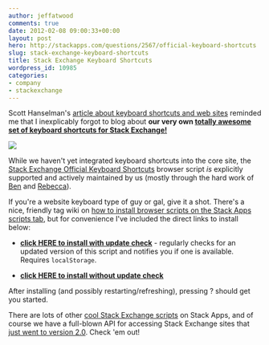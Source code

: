 ```yaml
---
author: jeffatwood
comments: true
date: 2012-02-08 09:00:33+00:00
layout: post
hero: http://stackapps.com/questions/2567/official-keyboard-shortcuts
slug: stack-exchange-keyboard-shortcuts
title: Stack Exchange Keyboard Shortcuts
wordpress_id: 10985
categories:
- company
- stackexchange
---
```


Scott Hanselman's [article about keyboard shortcuts and web sites](http://www.hanselman.com/blog/TheWebIsTheNewTerminalAreYouUsingTheWebsKeyboardShortcutsAndHotkeys.aspx) reminded me that I inexplicably forgot to blog about **our very own [totally awesome set of keyboard shortcuts for Stack Exchange!](http://stackapps.com/questions/2567/official-keyboard-shortcuts)**

[![](http://blog.stackoverflow.com/wp-content/uploads/stack-exchange-keyboard-shortcuts.png)](http://stackapps.com/questions/2567/official-keyboard-shortcuts)

While we haven't yet integrated keyboard shortcuts into the core site, the [Stack Exchange Official Keyboard Shortcuts](http://stackapps.com/questions/2567/official-keyboard-shortcuts) browser script _is_ explicitly supported and actively maintained by us (mostly through the hard work of [Ben](http://stackexchange.com/users/40051/balpha) and [Rebecca](http://stackexchange.com/users/60791/rebecca-chernoff)).

If you're a website keyboard type of guy or gal, give it a shot. There's a nice, friendly tag wiki on [how to install browser scripts on the Stack Apps scripts tab](http://stackapps.com/tags/script/info), but for convenience I've included the direct links to install below:





  * [**click HERE to install with update check**](https://bitbucket.org/balpha/se-keyboard-shortcuts/raw/tip/sekeys.updating.user.js) - regularly checks for an updated version of this script and notifies you if one is available. Requires `localStorage`.


  * [**click HERE to install without update check**](https://bitbucket.org/balpha/se-keyboard-shortcuts/raw/tip/sekeys.user.js)



After installing (and possibly restarting/refreshing), pressing ? should get you started.

There are lots of other [cool Stack Exchange scripts](http://blog.stackoverflow.com/2011/02/stack-apps-and-scripts/) on Stack Apps, and of course we have a full-blown API for accessing Stack Exchange sites that [just went to version 2.0](http://blog.stackoverflow.com/2012/02/stack-exchange-api-v2-0-no-longer-beta/). Check 'em out!

